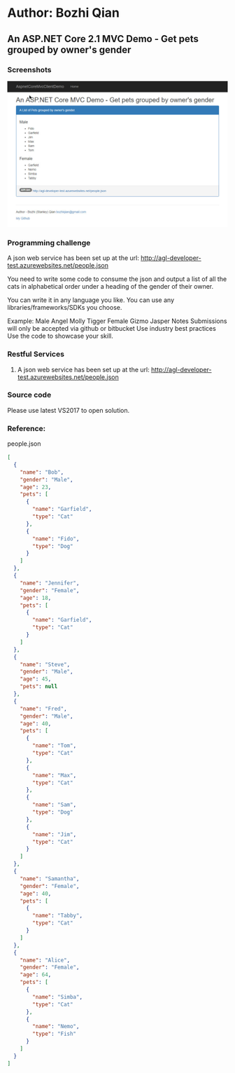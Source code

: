# Author: Bozhi Qian

## An ASP.NET Core 2.1 MVC Demo - Get pets grouped by owner's gender

### Screenshots
![Screenshot](screenshot.jpg)

### Programming challenge
A json web service has been set up at the url: http://agl-developer-test.azurewebsites.net/people.json

You need to write some code to consume the json and output a list of all the cats in alphabetical order under a heading of the gender of their owner.

You can write it in any language you like. You can use any libraries/frameworks/SDKs you choose.

Example:
Male
Angel
Molly
Tigger
Female
Gizmo
Jasper
Notes
Submissions will only be accepted via github or bitbucket
Use industry best practices
Use the code to showcase your skill.

### Restful Services
1. A json web service has been set up at the url: http://agl-developer-test.azurewebsites.net/people.json


### Source code
Please use latest VS2017 to open solution.


### Reference: 
people.json

```json
[
  {
    "name": "Bob",
    "gender": "Male",
    "age": 23,
    "pets": [
      {
        "name": "Garfield",
        "type": "Cat"
      },
      {
        "name": "Fido",
        "type": "Dog"
      }
    ]
  },
  {
    "name": "Jennifer",
    "gender": "Female",
    "age": 18,
    "pets": [
      {
        "name": "Garfield",
        "type": "Cat"
      }
    ]
  },
  {
    "name": "Steve",
    "gender": "Male",
    "age": 45,
    "pets": null
  },
  {
    "name": "Fred",
    "gender": "Male",
    "age": 40,
    "pets": [
      {
        "name": "Tom",
        "type": "Cat"
      },
      {
        "name": "Max",
        "type": "Cat"
      },
      {
        "name": "Sam",
        "type": "Dog"
      },
      {
        "name": "Jim",
        "type": "Cat"
      }
    ]
  },
  {
    "name": "Samantha",
    "gender": "Female",
    "age": 40,
    "pets": [
      {
        "name": "Tabby",
        "type": "Cat"
      }
    ]
  },
  {
    "name": "Alice",
    "gender": "Female",
    "age": 64,
    "pets": [
      {
        "name": "Simba",
        "type": "Cat"
      },
      {
        "name": "Nemo",
        "type": "Fish"
      }
    ]
  }
]
```